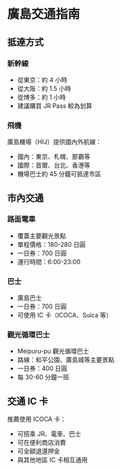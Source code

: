 # 廣島交通指南

## 抵達方式

### 新幹線

- 從東京：約 4 小時
- 從大阪：約 1.5 小時
- 從博多：約 1 小時
- 建議購買 JR Pass 較為划算

### 飛機

廣島機場（HIJ）提供國內外航線：
- 國內：東京、札幌、那霸等
- 國際：首爾、台北、香港等
- 機場巴士約 45 分鐘可抵達市區

## 市內交通

### 路面電車

- 覆蓋主要觀光景點
- 單程價格：180-280 日圓
- 一日券：700 日圓
- 運行時間：6:00-23:00

### 巴士

- 廣島巴士
- 一日券：700 日圓
- 可使用 IC 卡（ICOCA、Suica 等）

### 觀光循環巴士

- Meipuru-pu 觀光循環巴士
- 路線：和平公園、廣島城等主要景點
- 一日券：400 日圓
- 每 30-60 分鐘一班

## 交通 IC 卡

推薦使用 ICOCA 卡：
- 可搭乘 JR、電車、巴士
- 可在便利商店消費
- 可全額退還押金
- 與其他地區 IC 卡相互通用 